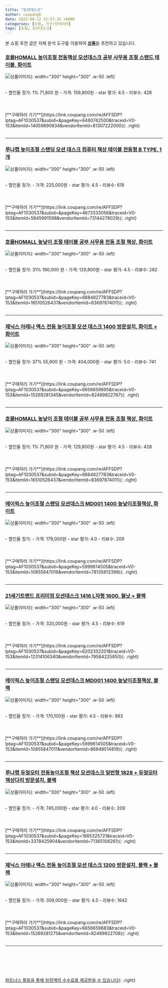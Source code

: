 ```yaml
---
title: "모션데스크"
author: coupang6
date: 2023-09-12 12:57:25 +0800
categories: [쇼핑, 가구/인테리어]
tags: [쇼핑, 모션데스크]
---
```


본 쇼핑 추천 글은 자체 분석 도구를 이용하여 [**상품**](https://link.coupang.com/a/bao1ui)을 추천하고 있습니다.

### [호몰HOMALL 높이조절 전동책상 모션데스크 공부 사무용 조절 스탠드 테이블, 화이트](https://link.coupang.com/re/AFFSDP?lptag=AF1030537&subid=&pageKey=6460742500&traceid=V0-153&itemId=14059890834&vendorItemId=81307222000)

![상품이미지](https://thumbnail8.coupangcdn.com/thumbnails/remote/230x230ex/image/vendor_inventory/32d9/e73378241f3ee5edc3057cbcdf794c5bd5d670fb34aa9b7728b7c2396391.jpg){: width="300" height="300" .w-50 .left}


<br>
- 할인율 정가: 1%  71,800   원
- 가격: 159,800원
- star 평가: 4.5
- 리뷰수: 428
<br>
<br>
<br>
<br>
[**구매하러 가기**](https://link.coupang.com/re/AFFSDP?lptag=AF1030537&subid=&pageKey=6460742500&traceid=V0-153&itemId=14059890834&vendorItemId=81307222000){: .right}
<br>
<br>

---

### [루나랩 높이조절 스탠딩 모션 데스크 컴퓨터 책상 테이블 전동형 B TYPE, 1개](https://link.coupang.com/re/AFFSDP?lptag=AF1030537&subid=&pageKey=4673333056&traceid=V0-153&itemId=5845991598&vendorItemId=73144278029)

![상품이미지](https://thumbnail10.coupangcdn.com/thumbnails/remote/230x230ex/image/retail/images/4953516057771044-c0537a9d-7526-441f-84e5-6cf39aa9a59a.jpg){: width="300" height="300" .w-50 .left}


<br>
- 할인율 정가: 
- 가격: 225,000원
- star 평가: 4.5
- 리뷰수: 619
<br>
<br>
<br>
<br>
[**구매하러 가기**](https://link.coupang.com/re/AFFSDP?lptag=AF1030537&subid=&pageKey=4673333056&traceid=V0-153&itemId=5845991598&vendorItemId=73144278029){: .right}
<br>
<br>

---

### [호몰HOMALL 높낮이 조절 테이블 공부 사무용 전동 조절 책상, 화이트](https://link.coupang.com/re/AFFSDP?lptag=AF1030537&subid=&pageKey=6884827783&traceid=V0-153&itemId=16510526437&vendorItemId=83697874011)

![상품이미지](https://thumbnail7.coupangcdn.com/thumbnails/remote/230x230ex/image/vendor_inventory/da48/96e230015c6adfda278d59af7d736f70e47e35782ce13d81cc8171bf9258.jpg){: width="300" height="300" .w-50 .left}


<br>
- 할인율 정가: 31%  190,000   원
- 가격: 129,800원
- star 평가: 4.5
- 리뷰수: 282
<br>
<br>
<br>
<br>
[**구매하러 가기**](https://link.coupang.com/re/AFFSDP?lptag=AF1030537&subid=&pageKey=6884827783&traceid=V0-153&itemId=16510526437&vendorItemId=83697874011){: .right}
<br>
<br>

---

### [제닉스 아레나 엑스 전동 높이조절 모션 데스크 1400 방문설치, 화이트 + 화이트](https://link.coupang.com/re/AFFSDP?lptag=AF1030537&subid=&pageKey=6656659695&traceid=V0-153&itemId=15269281345&vendorItemId=82489822767)

![상품이미지](https://thumbnail6.coupangcdn.com/thumbnails/remote/230x230ex/image/rs_quotation_api/s0ad8ihq/eb580544540f422bbd24bfccb44ff7b2.jpg){: width="300" height="300" .w-50 .left}


<br>
- 할인율 정가: 37%  55,900   원
- 가격: 404,000원
- star 평가: 5.0
- 리뷰수: 741
<br>
<br>
<br>
<br>
[**구매하러 가기**](https://link.coupang.com/re/AFFSDP?lptag=AF1030537&subid=&pageKey=6656659695&traceid=V0-153&itemId=15269281345&vendorItemId=82489822767){: .right}
<br>
<br>

---

### [호몰HOMALL 높낮이 조절 테이블 공부 사무용 전동 조절 책상, 화이트](https://link.coupang.com/re/AFFSDP?lptag=AF1030537&subid=&pageKey=6884827783&traceid=V0-153&itemId=16510526437&vendorItemId=83697874011)

![상품이미지](https://thumbnail7.coupangcdn.com/thumbnails/remote/230x230ex/image/vendor_inventory/da48/96e230015c6adfda278d59af7d736f70e47e35782ce13d81cc8171bf9258.jpg){: width="300" height="300" .w-50 .left}


<br>
- 할인율 정가: 1%  71,800   원
- 가격: 129,800원
- star 평가: 4.5
- 리뷰수: 428
<br>
<br>
<br>
<br>
[**구매하러 가기**](https://link.coupang.com/re/AFFSDP?lptag=AF1030537&subid=&pageKey=6884827783&traceid=V0-153&itemId=16510526437&vendorItemId=83697874011){: .right}
<br>
<br>

---

### [에이픽스 높이조절 스탠딩 모션데스크 MD001 1400 높낮이조절책상, 화이트](https://link.coupang.com/re/AFFSDP?lptag=AF1030537&subid=&pageKey=5999614505&traceid=V0-153&itemId=10855847018&vendorItemId=78135812398)

![상품이미지](https://thumbnail9.coupangcdn.com/thumbnails/remote/230x230ex/image/vendor_inventory/5d97/b28c16ff3f6e71fdbd46a333ea574bb68b18f50c30be9d74cc675370c043.jpg){: width="300" height="300" .w-50 .left}


<br>
- 할인율 정가: 
- 가격: 179,000원
- star 평가: 4.0
- 리뷰수: 209
<br>
<br>
<br>
<br>
[**구매하러 가기**](https://link.coupang.com/re/AFFSDP?lptag=AF1030537&subid=&pageKey=5999614505&traceid=V0-153&itemId=10855847018&vendorItemId=78135812398){: .right}
<br>
<br>

---

### [21세기트랜드 프리미엄 모션데스크 1416 L자형 1600, 월낫 + 블랙](https://link.coupang.com/re/AFFSDP?lptag=AF1030537&subid=&pageKey=6202352201&traceid=V0-153&itemId=12314106340&vendorItemId=79584225850)

![상품이미지](https://thumbnail10.coupangcdn.com/thumbnails/remote/230x230ex/image/retail/images/4417033503118611-da74dde8-dd1b-4e78-849b-03f8a3e03006.jpg){: width="300" height="300" .w-50 .left}


<br>
- 할인율 정가: 
- 가격: 320,000원
- star 평가: 4.5
- 리뷰수: 619
<br>
<br>
<br>
<br>
[**구매하러 가기**](https://link.coupang.com/re/AFFSDP?lptag=AF1030537&subid=&pageKey=6202352201&traceid=V0-153&itemId=12314106340&vendorItemId=79584225850){: .right}
<br>
<br>

---

### [에이픽스 높이조절 스탠딩 모션데스크 MD001 1400 높낮이조절책상, 블랙](https://link.coupang.com/re/AFFSDP?lptag=AF1030537&subid=&pageKey=5999614505&traceid=V0-153&itemId=10855847011&vendorItemId=86848514819)

![상품이미지](https://thumbnail10.coupangcdn.com/thumbnails/remote/230x230ex/image/vendor_inventory/738f/1ad1ed1fa1a3bc9741390f073e71c74a9e7704f707ba36d2b76334ed762c.jpg){: width="300" height="300" .w-50 .left}


<br>
- 할인율 정가: 
- 가격: 170,100원
- star 평가: 4.5
- 리뷰수: 983
<br>
<br>
<br>
<br>
[**구매하러 가기**](https://link.coupang.com/re/AFFSDP?lptag=AF1030537&subid=&pageKey=5999614505&traceid=V0-153&itemId=10855847011&vendorItemId=86848514819){: .right}
<br>
<br>

---

### [루나랩 듀얼모터 전동높이조절 책상 모션데스크 일반형 1828 + 듀얼모터 책상다리 방문설치, 블랙](https://link.coupang.com/re/AFFSDP?lptag=AF1030537&subid=&pageKey=1985325721&traceid=V0-153&itemId=3378425904&vendorItemId=71365106261)

![상품이미지](https://thumbnail8.coupangcdn.com/thumbnails/remote/230x230ex/image/retail/images/345727908253202-b50bace6-c212-481b-bd14-dc89bff6da4c.jpg){: width="300" height="300" .w-50 .left}


<br>
- 할인율 정가: 
- 가격: 745,000원
- star 평가: 4.0
- 리뷰수: 209
<br>
<br>
<br>
<br>
[**구매하러 가기**](https://link.coupang.com/re/AFFSDP?lptag=AF1030537&subid=&pageKey=1985325721&traceid=V0-153&itemId=3378425904&vendorItemId=71365106261){: .right}
<br>
<br>

---

### [제닉스 아레나 엑스 전동 높이조절 모션 데스크 1200 방문설치, 블랙 + 블랙](https://link.coupang.com/re/AFFSDP?lptag=AF1030537&subid=&pageKey=6656659683&traceid=V0-153&itemId=15269281275&vendorItemId=82489822708)

![상품이미지](https://thumbnail6.coupangcdn.com/thumbnails/remote/230x230ex/image/rs_quotation_api/hu9xhpqi/d8b75f71180e44c8ab976087b054f698.jpg){: width="300" height="300" .w-50 .left}


<br>
- 할인율 정가: 
- 가격: 309,000원
- star 평가: 4.5
- 리뷰수: 1642
<br>
<br>
<br>
<br>
[**구매하러 가기**](https://link.coupang.com/re/AFFSDP?lptag=AF1030537&subid=&pageKey=6656659683&traceid=V0-153&itemId=15269281275&vendorItemId=82489822708){: .right}
<br>
<br>

---
<br><br><br><br><br> [파트너스 활동을 통해 일정액의 수수료를 제공받을 수 있습니다](https://link.coupang.com/a/bao1ui){: .right}